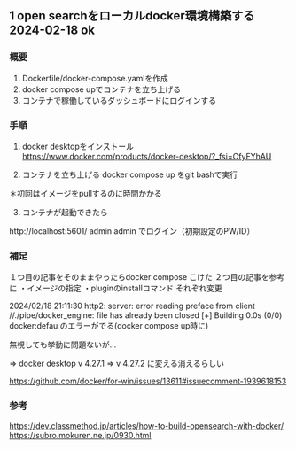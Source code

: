 ## 1 open searchをローカルdocker環境構築する　2024-02-18 ok

### 概要
1. Dockerfile/docker-compose.yamlを作成
2. docker compose upでコンテナを立ち上げる
3. コンテナで稼働しているダッシュボードにログインする

### 手順

1. docker desktopをインストール
https://www.docker.com/products/docker-desktop/?_fsi=OfyFYhAU

2. コンテナを立ち上げる
docker compose up
をgit bashで実行

＊初回はイメージをpullするのに時間かかる

3. コンテナが起動できたら

http://localhost:5601/
admin
admin
でログイン（初期設定のPW/ID）


### 補足
１つ目の記事をそのままやったらdocker compose こけた
２つ目の記事を参考に
    ・イメージの指定
    ・pluginのinstallコマンド
    それぞれ変更

2024/02/18 21:11:30 http2: server: error reading preface from client //./pipe/docker_engine: file has already been closed
[+] Building 0.0s (0/0)  docker:defau
のエラーがでる(docker compose up時に)

無視しても挙動に問題ないが...

=> docker desktop v 4.27.1 => v 4.27.2
に変える消えるらしい

https://github.com/docker/for-win/issues/13611#issuecomment-1939618153


### 参考
https://dev.classmethod.jp/articles/how-to-build-opensearch-with-docker/
https://subro.mokuren.ne.jp/0930.html